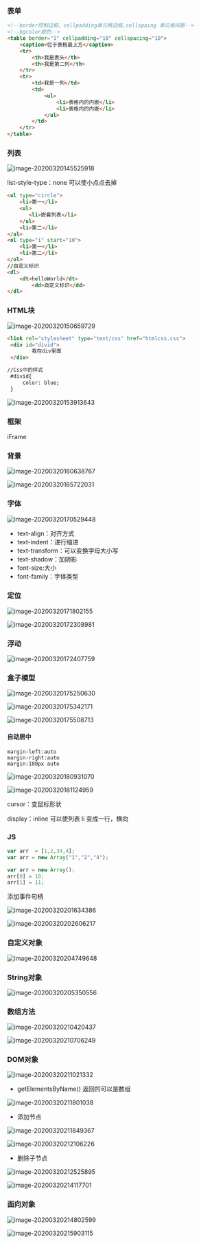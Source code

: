 ### 表单

```html
<!--border控制边框，cellpadding单元格边框,cellspaing 单元格间距-->
<!--bgcolor颜色-->
<table border="1" cellpadding="10" cellspacing="10">
    <caption>位于表格最上方</caption>
    <tr>
        <th>我是表头</th>
        <th>我是第二列</th>
    </tr>
    <tr>
        <td>我是一列</td>
        <td>
            <ul>
                <li>表格内的内嵌</li>
                <li>表格内的内嵌</li>
            </ul>
        </td>
    </tr>
</table>
```

### 列表

![image-20200320145525918](C:\Users\垫\AppData\Roaming\Typora\typora-user-images\image-20200320145525918.png)

list-style-type：none 可以使小点点去掉

```html
<ul type="circle">
    <li>第一</li>
    <ul>
       <li>嵌套列表</li>
    </ul>
    <li>第二</li>
</ul>
<ol type="i" start="10">
    <li>第一</li>
    <li>第二</li>
</ol>
//自定义标识
<dl>
    <dt>helloWorld</dt>
        <dd>自定义标识</dd>
</dl>

```

### HTML块

![image-20200320150659729](C:\Users\垫\AppData\Roaming\Typora\typora-user-images\image-20200320150659729.png)

```html
<link rel="stylesheet" type="text/css" href="htmlcss.css">
 <div id="divid">
        我在div里面
 </div>

//Css中的样式
 #divid{
     color: blue;
 }
```

![image-20200320153913643](C:\Users\垫\AppData\Roaming\Typora\typora-user-images\image-20200320153913643.png)



### 框架

iFrame

### 背景

![image-20200320160638767](C:\Users\垫\AppData\Roaming\Typora\typora-user-images\image-20200320160638767.png)

![image-20200320165722031](C:\Users\垫\AppData\Roaming\Typora\typora-user-images\image-20200320165722031.png)



### 字体

![image-20200320170529448](C:\Users\垫\AppData\Roaming\Typora\typora-user-images\image-20200320170529448.png)

* text-align：对齐方式
* text-indent：进行缩进
* text-transform：可以变换字母大小写
* text-shadow：加阴影
* font-size:大小 
* font-family：字体类型

### 定位

![image-20200320171802155](C:\Users\垫\AppData\Roaming\Typora\typora-user-images\image-20200320171802155.png)

![image-20200320172308981](C:\Users\垫\AppData\Roaming\Typora\typora-user-images\image-20200320172308981.png)

### 浮动

![image-20200320172407759](C:\Users\垫\AppData\Roaming\Typora\typora-user-images\image-20200320172407759.png)

### 盒子模型

![image-20200320175250630](C:\Users\垫\AppData\Roaming\Typora\typora-user-images\image-20200320175250630.png)

![image-20200320175342171](C:\Users\垫\AppData\Roaming\Typora\typora-user-images\image-20200320175342171.png)

![image-20200320175508713](C:\Users\垫\AppData\Roaming\Typora\typora-user-images\image-20200320175508713.png)



#### 自动居中

```
margin-left:auto
margin-right:auto
margin:100px auto
```



![image-20200320180931070](C:\Users\垫\AppData\Roaming\Typora\typora-user-images\image-20200320180931070.png)





![image-20200320181124959](C:\Users\垫\AppData\Roaming\Typora\typora-user-images\image-20200320181124959.png)

cursor：变鼠标形状

display：inline 可以使列表 li 变成一行，横向



### JS

```javascript
var arr  = [1,2,34,4];
var arr = new Array("1","2","4");

var arr = new Array();
arr[0] = 10;
arr[1] = 11;
```

添加事件句柄

![image-20200320201634386](C:\Users\垫\AppData\Roaming\Typora\typora-user-images\image-20200320201634386.png)

![image-20200320202606217](C:\Users\垫\AppData\Roaming\Typora\typora-user-images\image-20200320202606217.png)

### 自定义对象

![image-20200320204749648](C:\Users\垫\AppData\Roaming\Typora\typora-user-images\image-20200320204749648.png)

### String对象

![image-20200320205350556](C:\Users\垫\AppData\Roaming\Typora\typora-user-images\image-20200320205350556.png)

### 数组方法

![image-20200320210420437](C:\Users\垫\AppData\Roaming\Typora\typora-user-images\image-20200320210420437.png)

![image-20200320210706249](C:\Users\垫\AppData\Roaming\Typora\typora-user-images\image-20200320210706249.png)

###  DOM对象

![image-20200320211021332](C:\Users\垫\AppData\Roaming\Typora\typora-user-images\image-20200320211021332.png)

* getElementsByName() 返回的可以是数组

![image-20200320211801038](C:\Users\垫\AppData\Roaming\Typora\typora-user-images\image-20200320211801038.png)

* 添加节点

![image-20200320211849367](C:\Users\垫\AppData\Roaming\Typora\typora-user-images\image-20200320211849367.png)

![image-20200320212106226](C:\Users\垫\AppData\Roaming\Typora\typora-user-images\image-20200320212106226.png)

* 删除子节点

![image-20200320212525895](C:\Users\垫\AppData\Roaming\Typora\typora-user-images\image-20200320212525895.png)





![image-20200320214117701](C:\Users\垫\AppData\Roaming\Typora\typora-user-images\image-20200320214117701.png)

### 面向对象

![image-20200320214802599](C:\Users\垫\AppData\Roaming\Typora\typora-user-images\image-20200320214802599.png)





![image-20200320215903115](C:\Users\垫\AppData\Roaming\Typora\typora-user-images\image-20200320215903115.png)